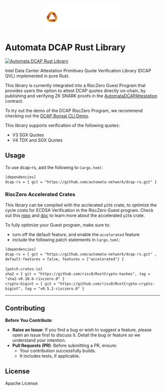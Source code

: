 <div align="center">
  <picture>
    <source media="(prefers-color-scheme: dark)" srcset="https://raw.githubusercontent.com/automata-network/automata-brand-kit/main/PNG/ATA_White%20Text%20with%20Color%20Logo.png">
    <source media="(prefers-color-scheme: light)" srcset="https://raw.githubusercontent.com/automata-network/automata-brand-kit/main/PNG/ATA_Black%20Text%20with%20Color%20Logo.png">
    <img src="https://raw.githubusercontent.com/automata-network/automata-brand-kit/main/PNG/ATA_White%20Text%20with%20Color%20Logo.png" width="50%">
  </picture>
</div>

# Automata DCAP Rust Library
[![Automata DCAP Rust Library](https://img.shields.io/badge/Power%20By-Automata-orange.svg)](https://github.com/automata-network)

Intel Data Center Attestation Primitives Quote Verification Library (DCAP QVL) implemented in pure Rust. 

This library is currently integrated into a RiscZero Guest Program that provides users the option to attest DCAP quotes directly on-chain, by publishing and verifying ZK SNARK proofs in the [AutomataDCAPAttestation](https://github.com/automata-network/automata-dcap-attestation) contract.

To try out the demo of the DCAP RiscZero Program, we recommend checking out the [DCAP Bonsai CLI Demo](https://github.com/automata-network/dcap-bonsai-cli).

This library supports verification of the following quotes:
-   V3 SGX Quotes
-   V4 TDX and SGX Quotes

## Usage

To use dcap-rs, add the following to `Cargo.toml`:

```
[dependencies]
dcap-rs = { git = "https://github.com/automata-network/dcap-rs.git" }
```

### RiscZero Accelerated Crates

This library can be compiled with the acclerated `p256` crate, to optimize the cycle costs for ECDSA Verification in the RiscZero Guest program. Check out this [repo](https://github.com/automata-network/RustCrypto-elliptic-curves) and [doc](https://thias-organization.gitbook.io/p256-documentation) to learn more about the accelerated `p256` crate.

To fully optimize your Guest program, make sure to:
- turn off the default feature, and enable the `accelerated` feature
- include the following patch statements in `Cargo.toml`:

```
[dependencies]
dcap-rs = { git = "https://github.com/automata-network/dcap-rs.git" , default-features = false, features = ["accelerated"] }

[patch.crates-io]
sha2 = { git = "https://github.com/risc0/RustCrypto-hashes", tag = "sha2-v0.10.6-risczero.0" }
crypto-bigint = { git = "https://github.com/risc0/RustCrypto-crypto-bigint", tag = "v0.5.2-risczero.0" }
```

---

## Contributing

**Before You Contribute**:
* **Raise an Issue**: If you find a bug or wish to suggest a feature, please open an issue first to discuss it. Detail the bug or feature so we understand your intention.  
* **Pull Requests (PR)**: Before submitting a PR, ensure:  
    * Your contribution successfully builds.
    * It includes tests, if applicable.

## License

Apache License

